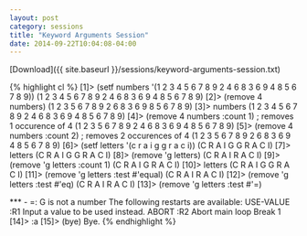 ```yaml
---
layout: post
category: sessions
title: "Keyword Arguments Session"
date: 2014-09-22T10:04:08-04:00
---
```


[Download]({{ site.baseurl }}/sessions/keyword-arguments-session.txt)

{% highlight cl %}
[1]> (setf numbers '(1 2 3 4 5 6 7 8 9 2 4 6 8 3 6 9 4 8 5 6 7 8 9))
(1 2 3 4 5 6 7 8 9 2 4 6 8 3 6 9 4 8 5 6 7 8 9)
[2]> (remove 4 numbers)
(1 2 3 5 6 7 8 9 2 6 8 3 6 9 8 5 6 7 8 9)
[3]> numbers
(1 2 3 4 5 6 7 8 9 2 4 6 8 3 6 9 4 8 5 6 7 8 9)
[4]> (remove 4 numbers :count 1) ; removes 1 occurence of 4
(1 2 3 5 6 7 8 9 2 4 6 8 3 6 9 4 8 5 6 7 8 9)
[5]> (remove 4 numbers :count 2) ; removes 2 occurences of 4
(1 2 3 5 6 7 8 9 2 6 8 3 6 9 4 8 5 6 7 8 9)
[6]> (setf letters '(c r a i g g r a c i))
(C R A I G G R A C I)
[7]> letters
(C R A I G G R A C I)
[8]> (remove 'g letters)
(C R A I R A C I)
[9]> (remove 'g letters :count 1)
(C R A I G R A C I)
[10]> letters
(C R A I G G R A C I)
[11]> (remove 'g letters :test #'equal)
(C R A I R A C I)
[12]> (remove 'g letters :test #'eq)
(C R A I R A C I)
[13]> (remove 'g letters :test #'=)

*** - =: G is not a number
The following restarts are available:
USE-VALUE      :R1      Input a value to be used instead.
ABORT          :R2      Abort main loop
Break 1 [14]> :a
[15]> (bye)
Bye.
{% endhighlight %}
